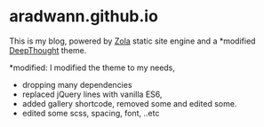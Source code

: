 # aradwann.github.io


This is my blog, powered by [Zola](https://www.getzola.org/) static site engine and a *modified [DeepThought](https://github.com/RatanShreshtha/DeepThought) theme.

*modified: I modified the theme to my needs, 
 - dropping many dependencies
 - replaced jQuery lines with vanilla ES6,
 - added gallery shortcode, removed some and edited some.
 - edited some scss, spacing, font, ..etc
